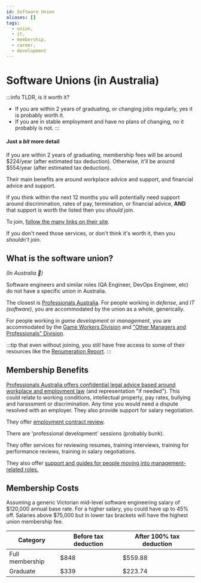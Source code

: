 ```yaml
---
id: Software Union
aliases: []
tags:
  - union,
  - it,
  - membership,
  - career,
  - development
---
```


# Software Unions (in Australia)

:::info TLDR, is it worth it?
- If you are within 2 years of graduating, or changing jobs regularly, yes it is probably worth it.
- If you are in stable employment and have no plans of changing, no it probably is not.
:::

#### Just a _bit_ more detail

If you are within 2 years of graduating, membership fees will be around $224/year (after estimated tax deduction).
Otherwise, it'll be around $554/year (after estimated tax deduction).

Their main benefits are around workplace advice and support, and financial advice and support.

If you think within the next 12 months you will potentially need support around discrimination, rates of pay, termination, or financial advice, **AND** that support is worth the listed then you _should_ join.

To join, [follow the many links on their site](https://www.professionalsaustralia.org.au/Shared_Content/Forms/Join_Forms/JoinPA.aspx).

If you don't need those services, or don't think it's worth it, then you _shouldn't_ join.

## What is the software union?

_(In Australia 🦘)_

Software engineers and similar roles (QA Engineer, DevOps Engineer, etc) do not have a specific union in Australia.

The closest is [Professionals Australia](https://www.professionalsaustralia.org.au/Professionals).
For people working in _defense_, and _IT (software)_, you are accommodated by the union as a whole, generically.

For people working in _game development_ or _management_, you are accommodated by the [Game Workers Division](https://gameworkers.professionalsaustralia.org.au/Gameworkers/About_us/Game_Workers/Content/About_us.aspx?hkey=ed658304-2d45-4f0e-8d3f-e38c36aac577) and ["Other Managers and Professionals" Division](https://www.professionalsaustralia.org.au/Professionals/Content/Structure_Professionals/Divisions_Groups/Managers_Professionals.aspx?Code=FED-MPD&GroupID=COMMITTEE/FED-MPD).

:::tip
that even without joining, you still have free access to some of their resources like the [Renumeration Report](http://apesma.informz.net/apesma/data/images/2021-22%20ICT%20Employment%20and%20Remuneration%20Report.pdf).
:::

## Membership Benefits

[Professionals Australia offers confidential legal advice based around workplace and employment law](https://www.professionalsaustralia.org.au/Professionals/Content/Services_Content/workplace.aspx) (and representation "if needed").
This could relate to working conditions, intellectual property, pay rates, bullying and harassment or discrimination. Any time you would need a dispute resolved with an employer.
They also provide support for salary negotiation.

They offer [employment contract review](https://www.professionalsaustralia.org.au/Professionals/Content/Services_Content/workplace.aspx).

There are 'professional development' sessions (probably bunk).

They offer services for reviewing resumes, training interviews, training for performance reviews, training in salary negotiations.

They also offer [support and guides for people moving into management-related roles.](https://www.professionalsaustralia.org.au/Professionals/Content/Services_Content/career.aspx)

## Membership Costs

Assuming a generic Victorian mid-level software engineering salary of $120,000 annual base rate.
For a higher salary, you could have up to 45% off.
Salaries above $75,000 but in lower tax brackets will have the highest union membership fee.

| Category        | Before tax deduction | After 100% tax deduction |
| --------------- | -------------------- | ------------------------ |
| Full membership | $848                 | $559.88                  |
| Graduate        | $339                 | $223.74                  |
